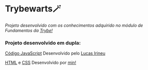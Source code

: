 <h1>Trybewarts🪄</h1>
<p><em>Projeto desenvolvido com os conhecimentos adquirido no módulo de Fundamentos da <a href="https://www.betrybe.com/" alt="Site da Trybe">Trybe!</a></em></p>

<h3>Projeto desenvolvido em dupla:</h3>

<p><a href="https://github.com/JovemAlex/Trybewarts/blob/main/script.js">Código JavaScript</a> Desenvolvido pelo <a href="https://github.com/LucasIrineu">Lucas Irineu</a></p>

<p><a href="https://github.com/JovemAlex/Trybewarts/blob/main/index.html">HTML</a> e <a href="https://github.com/JovemAlex/Trybewarts/blob/main/style.css">CSS</a> Desenvolvido por <a href="https://github.com/JovemAlex">min!</a></p>
